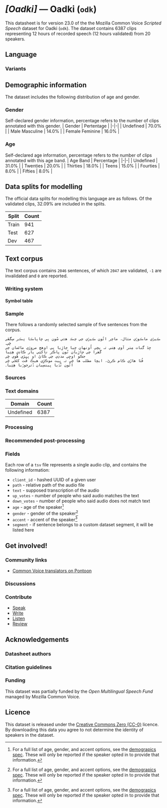 # *[Oadki]* &mdash; Oadki (`odk`)
This datasheet is for version 23.0 of the the Mozilla Common Voice *Scripted Speech* dataset 
for Oadki (`odk`). The dataset contains 6387 clips representing 12 hours of recorded
speech (12 hours validated) from 20 speakers.

## Language
<!-- {{LANGUAGE_DESCRIPTION}} -->
<!-- Provide a brief (1-2 paragraph) description of your language -->

### Variants
<!-- {{VARIANT_DESCRIPTION}} -->
<!-- @ OPTIONAL @ -->
<!-- Describe the variants (MCV variants) of your language -->

## Demographic information
The dataset includes the following distribution of age and gender.
<!-- You can get a lot of the information in this section from https://analyzer.cv-toolbox.web.tr/browse -->

### Gender
Self-declared gender information, percentage refers to the number of clips annotated with this gender.
| Gender | Pertentage |
|-|-|
| Undefined | 70.0% |
| Male Masculine | 14.0% |
| Female Feminine | 16.0% |

<!-- {{GENDER_TABLE}} -->
<!-- @ AUTOMATICALLY GENERATED @ -->
<!-- | Gender | Frequency |
|--------|-----------|
| male, masculine | ? |
| undeclared | ? |
| female, feminine | ? | -->

### Age
Self-declared age information, percentage refers to the number of clips annotated with this age band.
| Age Band | Percentage |
|-|-|
| Undefined | 31.0% |
| Twenties | 20.0% |
| Thirties | 18.0% |
| Teens | 15.0% |
| Fourties | 8.0% |
| Fifties | 8.0% |

<!-- {{AGE_TABLE}} -->
<!-- @ AUTOMATICALLY GENERATED @ -->
<!-- | Age band | Frequency |
|----------|-----------|
| teens | ? |
| twenties | ? |
| thirties | ? |
| fourties | ? |
| fifties | ? |
   ...if other age ranges are present in your data, add rows... -->

## Data splits for modelling

The official data splits for modelling this language are as follows. Of the validated clips, 32.09% are included in the splits.

 | Split | Count |
|-|-|
| Train | 941 |
| Test | 627 |
| Dev | 467 |


## Text corpus

The text corpus contains `2046` sentences, of which `2047` are validated, `-1` are invalidated and `0` are reported.
<!-- {{TEXT_CORPUS_DESCRIPTION}} -->
<!-- @ OPTIONAL @ -->
<!-- An overview of the text corpus, with information such as average length (in characters and words) of validated sentences. -->

### Writing system
<!-- {{WRITING_SYSTEM_DESCRIPTION}} -->
<!-- @ OPTIONAL @ -->
<!-- A description of the writing system (or writing systems) used in the text corpus -->

#### Symbol table
<!-- {{ALPHABET_TABLE}} -->
<!-- @ OPTIONAL @ -->
<!-- If the writing system is alphabetic, you can include the valid alphabet here -->

### Sample
There follows a randomly selected sample of five sentences from the corpus.

```
ڪِيڙي ماڪوڙي مثال، ماڇر ائُون ڪِيڙِي چي چڪ هڻڻي سُون بِي ڇاپاڪا نِڪر سِگھَي ڇَي۔
جِڏ گنات مِتر آوي ھِتي تہ پڇي اُونهان چِيا چاڙِيا بِي اوهچ مروڙي ماڻسان چي گھرا چي چاڙِيان نُون ڀاڪر ناکتِي پار ڪاڍي هِتِيا
جڪو اوڇِي مددِي چي ڪاڻ او ڀيڙي ھُوي ڇَي
فُٽا هاڙَي ڪام ڪرڻ، ايڇا مطلب ها ڇَي تہ ڀِيت موڪڙِي هيڪ فُٽ کڻجَي ڇَي
ائُون تُڌِيا ڀينسِيان ڏُترجوڙِيا هِتِيا۔
```

<!-- {{SENTENCES_SAMPLE}} -->

### Sources
<!-- {{SOURCES_LIST}} -->
<!-- @ OPTIONAL @ -->
<!-- A list of sentence sources, can be curated to the top-N -->

### Text domains

| Domain | Count |
|-|-|
| Undefined | 6387 |

<!-- {{TEXT_DOMAIN_DESCRIPTION}} -->
<!-- @ OPTIONAL @ -->
<!-- What text domains are represented in the corpus? -->

### Processing
<!-- {{PROCESSING_DESCRIPTION}} -->
<!-- @ OPTIONAL @ -->
<!-- How has the text data been processed -->

### Recommended post-processing
<!-- {{RECOMMENDED_POSTPROCESSING_DESCRIPTION}} -->
<!-- @ OPTIONAL @ -->
<!-- What should people do before they use the data, for example Unicode normalisation -->

### Fields
Each row of a `tsv` file represents a single audio clip, and contains the following information:

* `client_id` - hashed UUID of a given user
* `path` - relative path of the audio file
* `text` - supposed transcription of the audio
* `up_votes` - number of people who said audio matches the text
* `down_votes` - number of people who said audio does not match text
* `age` - age of the speaker[^1]
* `gender` - gender of the speaker[^1]
* `accent` - accent of the speaker[^1]
* `segment` - if sentence belongs to a custom dataset segment, it will be listed here

#### 
[^1]: For a full list of age, gender, and accent options, see the
[demograpics
spec](https://github.com/common-voice/common-voice/blob/main/web/src/stores/demographics.ts). These
will only be reported if the speaker opted in to provide that
information.

## Get involved!

### Community links

* [Common Voice translators on Pontoon](https://pontoon.mozilla.org/odk/common-voice/contributors/)

<!-- {{COMMUNITY_LINKS_LIST}} -->
<!-- @ OPTIONAL @ -->
<!-- Links to community chats / fora -->

### Discussions
<!-- {{DISCUSSION_LINKS_LIST}} -->
<!-- @ OPTIONAL @ -->
<!-- Any links to discussions, for example on Discourse or other fora or blogs can be included here -->

### Contribute

* [Speak](https://commonvoice.mozilla.org/odk/speak)
* [Write](https://commonvoice.mozilla.org/odk/write)
* [Listen](https://commonvoice.mozilla.org/odk/listen)
* [Review](https://commonvoice.mozilla.org/odk/review)
<!-- {{CONTRIBUTE_LINKS_LIST}} -->
<!-- Here you can include links for how to contribute to the dataset -->

## Acknowledgements

### Datasheet authors
<!-- {{DATASHEET_AUTHORS_LIST}} -->
<!-- A list in the format of: Your Name <email@email.com> -->

### Citation guidelines
<!-- {{CITATION_DESCRIPTION}} -->
<!-- @ OPTIONAL @ -->
<!-- If you published a paper and would like people to cite it, you can include the BiBTeX here -->

### Funding

This dataset was partially funded by the *Open Multilingual Speech Fund* managed by Mozilla Common Voice.
<!-- {{FUNDING_DESCRIPTION}} -->
<!-- @ OPTIONAL @ -->
<!-- If you received any funding, you can include the acknowledgement here -->

## Licence
This dataset is released under the [Creative Commons Zero (CC-0)](https://creativecommons.org/public-domain/cc0/) licence. By downloading this data
you agree to not determine the identity of speakers in the dataset.